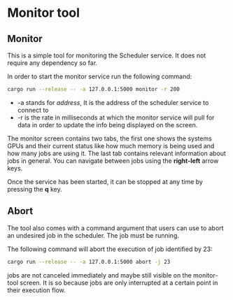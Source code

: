 # Monitor tool

## Monitor

This is a simple tool for monitoring the Scheduler service. It does not require any dependency so far.

In order to start the monitor service run the following command:

```bash
cargo run --release -- -a 127.0.0.1:5000 monitor -r 200
```

- -a stands for *address*, It is the address of the scheduler service to connect to
- -r is the rate in milliseconds at which the monitor service will pull for data in order to update the info being displayed on the screen.

The monitor screen contains two tabs, the first one shows the systems GPUs and their current status like how much memory is being used and how many jobs are using it. The last tab contains relevant information about jobs in general. You can navigate between jobs using the __right-left__ arrow keys.

Once the service has been started, it can be stopped at any time by pressing the __q__ key.

## Abort

The tool also comes with a command argument that users can use to abort an undesired job in the scheduler. The job must be running.

The following command will abort the execution of job identified by 23:

```bash
cargo run --release -- -a 127.0.0.1:5000 abort -j 23
```

jobs are not canceled immediately and maybe still visible on the monitor-tool screen. It is so because jobs are only interrupted at a certain point in their execution flow.
